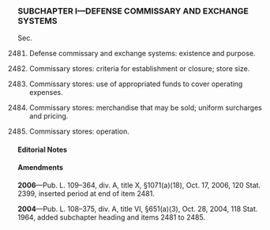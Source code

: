 ### SUBCHAPTER I—DEFENSE COMMISSARY AND EXCHANGE SYSTEMS ###

Sec.

2481. Defense commissary and exchange systems: existence and purpose.

2482. Commissary stores: criteria for establishment or closure; store size.

2483. Commissary stores: use of appropriated funds to cover operating expenses.

2484. Commissary stores: merchandise that may be sold; uniform surcharges and pricing.

2485. Commissary stores: operation.

#### **Editorial Notes** ####

#### Amendments ####

**2006**—Pub. L. 109–364, div. A, title X, §1071(a)(18), Oct. 17, 2006, 120 Stat. 2399, inserted period at end of item 2481.

**2004**—Pub. L. 108–375, div. A, title VI, §651(a)(3), Oct. 28, 2004, 118 Stat. 1964, added subchapter heading and items 2481 to 2485.